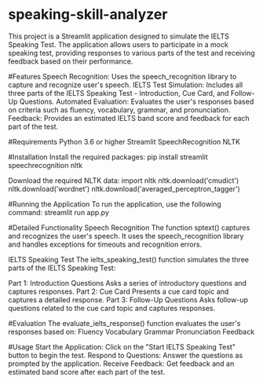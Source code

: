 # speaking-skill-analyzer

This project is a Streamlit application designed to simulate the IELTS Speaking Test. The application allows users to participate in a mock speaking test, providing responses to various parts of the test and receiving feedback based on their performance.

#Features
Speech Recognition: Uses the speech_recognition library to capture and recognize user's speech.
IELTS Test Simulation: Includes all three parts of the IELTS Speaking Test - Introduction, Cue Card, and Follow-Up Questions.
Automated Evaluation: Evaluates the user's responses based on criteria such as fluency, vocabulary, grammar, and pronunciation.
Feedback: Provides an estimated IELTS band score and feedback for each part of the test.

#Requirements
Python 3.6 or higher
Streamlit
SpeechRecognition
NLTK

#Installation
Install the required packages:
pip install streamlit speechrecognition nltk

Download the required NLTK data:
import nltk
nltk.download('cmudict')
nltk.download('wordnet')
nltk.download('averaged_perceptron_tagger')

#Running the Application
To run the application, use the following command:
streamlit run app.py

#Detailed Functionality
Speech Recognition
The function sptext() captures and recognizes the user's speech. It uses the speech_recognition library and handles exceptions for timeouts and recognition errors.

IELTS Speaking Test
The ielts_speaking_test() function simulates the three parts of the IELTS Speaking Test:

Part 1: Introduction Questions
Asks a series of introductory questions and captures responses.
Part 2: Cue Card
Presents a cue card topic and captures a detailed response.
Part 3: Follow-Up Questions
Asks follow-up questions related to the cue card topic and captures responses.

#Evaluation
The evaluate_ielts_response() function evaluates the user's responses based on:
Fluency
Vocabulary
Grammar
Pronunciation
Feedback

#Usage
Start the Application:
Click on the "Start IELTS Speaking Test" button to begin the test.
Respond to Questions:
Answer the questions as prompted by the application.
Receive Feedback:
Get feedback and an estimated band score after each part of the test.
